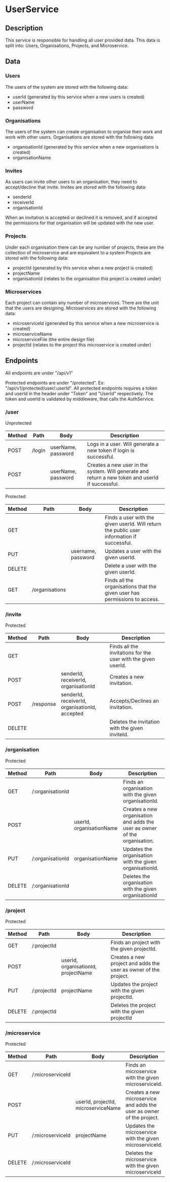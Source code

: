 # UserService

## Description

This service is responsible for handling all user provided data. This data is split into: Users, Organisations, Projects, and Microservice.

## Data

### Users

The users of the system are stored with the following data:

- userId (generated by this service when a new users is created)
- userName
- password

### Organisations

The users of the system can create organisation to organise their work and work with other users.
Organisations are stored with the following data:

- organisationId (generated by this service when a new organisations is created)
- organisationName

### Invites

As users can invite other users to an organisation, they need to accept/decline that invite.
Invites are stored with the following data:

- senderId
- receiverId
- organisationId

When an invitation is accepted or declined it is removed, and if accepted the permissions for that organisation will be updated with the new user.

### Projects

Under each organisation there can be any number of projects, these are the collection of microservice and are equivalent to a system
Projects are stored with the following data:

- projectId (generated by this service when a new project is created)
- projectName
- organisationId (relates to the organisation this project is created under)

### Microservices

Each project can contain any number of microservices. There are the unit that the users are designing.
Microservices are stored with the following data:

- microserviceId (generated by this service when a new microservice is created)
- microserviceName
- microserviceFile (the entire design file)
- projectId (relates to the project this microservice is created under)


## Endpoints

All endpoints are under "/api/v1"

Protected endpoints are under "/protected". Ex: "/api/v1/protected/user/:userId".
All protected endpoints requires a token and userId in the header under "Token" and "UserId" respectively.
The token and userId is validated by middleware, that calls the AuthService.

### /user

Unprotected

Method | Path | Body | Description
--- | --- | --- | ---
POST | /login | userName, password | Logs in a user. Will generate a new token if login is successful.
POST | | userName, password | Creates a new user in the system. Will generate and return a new token and userId if successful.

Protected

Method | Path | Body | Description
--- | --- | --- | ---
GET | | | Finds a user with the given userId. Will return the public user information if successful.
PUT | | username, password | Updates a user with the given userId.
DELETE | | | Delete a user with the given userId.
GET | /organisations | | Finds all the organisations that the given user has permissions to access.


### /invite

Protected

Method | Path | Body | Description
--- | --- | --- | ---
GET | | | Finds all the invitations for the user with the given userId.
POST | | senderId, receiverId, organisationId | Creates a new invitation.
POST | /response | senderId, receiverId, organisationId, accepted | Accepts/Declines an invitation.
DELETE | | | Deletes the invitation with the given inviteId.


### /organisation

Protected

Method | Path | Body | Description
--- | --- | --- | ---
GET | /:organisationId | | Finds an organisation with the given organisationId.
POST | | userId, organisationName | Creates a new organisation and adds the user as owner of the organisation.
PUT | /:organisationId | organisationName | Updates the organisation with the given organisationId.
DELETE | /:organisationId | | Deletes the organisation with the given organisationId

### /project

Protected

Method | Path | Body | Description
--- | --- | --- | ---
GET | /:projectId | | Finds an project with the given projectId.
POST | | userId, organisationId, projectName | Creates a new project and adds the user as owner of the project.
PUT | /:projectId | projectName | Updates the project with the given projectId.
DELETE | /:projectId | | Deletes the project with the given projectId

### /microservice

Protected

Method | Path | Body | Description
--- | --- | --- | ---
GET | /:microserviceId | | Finds an microservice with the given microserviceId.
POST | | userId, projectId, microserviceName | Creates a new microservice and adds the user as owner of the project.
PUT | /:microserviceId | projectName | Updates the microservice with the given microserviceId.
DELETE | /:microserviceId | | Deletes the microservice with the given microserviceId